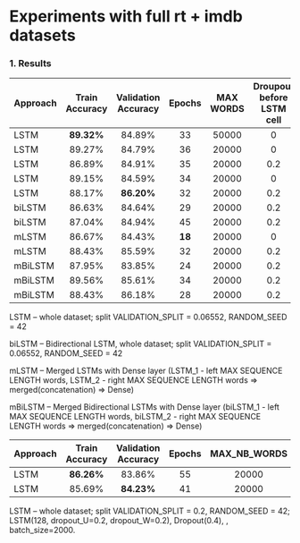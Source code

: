 # Experiments with full rt + imdb datasets

### 1. Results

| Approach| Train Accuracy| Validation Accuracy|Epochs|MAX WORDS|Droupout before LSTM cell|Droupout after LSTM|MAX SEQUENCE LENGTH|dropout_U|dropout_W|LSTM output|Dense|Droupout before Dense|
|--------|:------:|:------:|:----:|:-----:|:---:|:---:|:----:|:---:|:----:|:----:|:----:|:----:|
| LSTM   |**89.32%**|84.89%| 33   |50000  |0    |0.3  | 50   |0.2  |0.2   |128   |-     |-     |
| LSTM   | 89.27% | 84.79% | 36   |20000  |0    |0.3  | 50   |0.2  |0.2   |128   |-     |-     |
| LSTM   | 86.89% | 84.91% | 35   |20000  |0.2  |0.3  | 50   |0.2  |0.2   |128   |-     |-     |
| LSTM   | 89.15% | 84.59% | 34   |20000  |0    |0.4  | 50   |0.2  |0.2   |128   |-     |-     |
| LSTM   | 88.17% |**86.20%**| 32 |20000  |0.2  |0.2  | 100  |0.2  |0.2   |128   |-     |-     |
| biLSTM | 86.63% | 84.64% | 29   |20000  |0.2  |0.2  | 50   |0.1  |0.1   |128   |-     |-     |
| biLSTM | 87.04% | 84.94% | 45   |20000  |0.2  |0.2  | 50   |0.2  |0.2   |128   |-     |-     |
| mLSTM  | 86.67% | 84.43% |**18**|20000  |0    |0    | 50   |0.1  |0.1   |64    |32    |0     |
| mLSTM  | 88.43% | 85.59% |32    |20000  |0.2  |0.2  | 50   |0.1  |0.1   |128   |64    |0.2   |
| mBiLSTM| 87.95% | 83.85% |24    |20000  |0.2  |0.2  | 25   |0.1  |0.1   |128   |64    |0.2   |
| mBiLSTM| 89.56% | 85.61% |34    |20000  |0.2  |0.2  | 50   |0.1  |0.1   |128   |64    |0.2   |
| mBiLSTM| 88.43% | 86.18% |28    |20000  |0.2  |0.2  | 100  |0.1  |0.1   |128   |64    |0.2   |



LSTM – whole dataset; split VALIDATION_SPLIT = 0.06552, RANDOM_SEED = 42

biLSTM – Bidirectional LSTM, whole dataset; split VALIDATION_SPLIT = 0.06552, RANDOM_SEED = 42

mLSTM – Merged LSTMs with Dense layer (LSTM_1 - left MAX SEQUENCE LENGTH words,  LSTM_2 - right MAX SEQUENCE LENGTH words => merged(concatenation) => Dense)

mBiLSTM – Merged Bidirectional LSTMs with Dense layer (biLSTM_1 - left MAX SEQUENCE LENGTH words,  biLSTM_2 - right MAX SEQUENCE LENGTH words => merged(concatenation) => Dense)

| Approach| Train Accuracy|Validation Accuracy|Epochs|MAX_NB_WORDS|MAX_SEQUENCE_LENGTH|
| ------- |:-------------:| :----------------:|:----:|:----------:|:-----------------:|
| LSTM    | **86.26%**    | 83.86%            | 55   |20000       | 50                |
| LSTM    | 85.69%        | **84.23%**        | 41   |20000       | 100               |



LSTM – whole dataset; split VALIDATION_SPLIT = 0.2, RANDOM_SEED = 42; LSTM(128, dropout_U=0.2, dropout_W=0.2), Dropout(0.4), , batch_size=2000.

